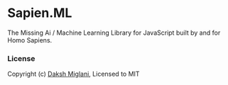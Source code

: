 # Sapien.ML

The Missing Ai / Machine Learning Library for JavaScript built by and for Homo Sapiens.



### License

Copyright (c) [Daksh Miglani](https://dak.sh), Licensed to MIT
